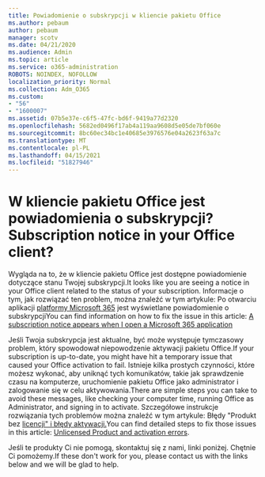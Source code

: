 ```yaml
---
title: Powiadomienie o subskrypcji w kliencie pakietu Office
ms.author: pebaum
author: pebaum
manager: scotv
ms.date: 04/21/2020
ms.audience: Admin
ms.topic: article
ms.service: o365-administration
ROBOTS: NOINDEX, NOFOLLOW
localization_priority: Normal
ms.collection: Adm_O365
ms.custom:
- "56"
- "1600007"
ms.assetid: 07b5e37e-c6f5-47fc-bd6f-9419a77d2320
ms.openlocfilehash: 5682ed0496f17ab4a119aa9608d5e05de7bf060e
ms.sourcegitcommit: 8bc60ec34bc1e40685e3976576e04a2623f63a7c
ms.translationtype: MT
ms.contentlocale: pl-PL
ms.lasthandoff: 04/15/2021
ms.locfileid: "51827946"
---
```

# <a name="subscription-notice-in-your-office-client"></a><span data-ttu-id="52855-102">W kliencie pakietu Office jest powiadomienia o subskrypcji?</span><span class="sxs-lookup"><span data-stu-id="52855-102">Subscription notice in your Office client?</span></span>

<span data-ttu-id="52855-103">Wygląda na to, że w kliencie pakietu Office jest dostępne powiadomienie dotyczące stanu Twojej subskrypcji.</span><span class="sxs-lookup"><span data-stu-id="52855-103">It looks like you are seeing a notice in your Office client related to the status of your subscription.</span></span> <span data-ttu-id="52855-104">Informacje o tym, jak rozwiązać ten problem, można znaleźć w tym artykule: Po otwarciu aplikacji [platformy Microsoft 365](https://support.office.com/article/A-subscription-notice-appears-when-I-open-an-Office-365-application-4cabe32c-f594-4c0e-9191-3d3ade10cceb.aspx) jest wyświetlane powiadomienie o subskrypcji</span><span class="sxs-lookup"><span data-stu-id="52855-104">You can find information on how to fix the issue in this article: [A subscription notice appears when I open a Microsoft 365 application](https://support.office.com/article/A-subscription-notice-appears-when-I-open-an-Office-365-application-4cabe32c-f594-4c0e-9191-3d3ade10cceb.aspx)</span></span>
  
<span data-ttu-id="52855-105">Jeśli Twoja subskrypcja jest aktualne, być może występuje tymczasowy problem, który spowodował niepowodzenie aktywacji pakietu Office.</span><span class="sxs-lookup"><span data-stu-id="52855-105">If your subscription is up-to-date, you might have hit a temporary issue that caused your Office activation to fail.</span></span> <span data-ttu-id="52855-106">Istnieje kilka prostych czynności, które możesz wykonać, aby uniknąć tych komunikatów, takie jak sprawdzenie czasu na komputerze, uruchomienie pakietu Office jako administrator i zalogowanie się w celu aktywowania.</span><span class="sxs-lookup"><span data-stu-id="52855-106">There are simple steps you can take to avoid these messages, like checking your computer time, running Office as Administrator, and signing in to activate.</span></span> <span data-ttu-id="52855-107">Szczegółowe instrukcje rozwiązania tych problemów można znaleźć w tym artykule: Błędy "Produkt bez [licencji" i błędy aktywacji.](https://support.office.com/article/Unlicensed-Product-and-activation-errors-in-Office-0d23d3c0-c19c-4b2f-9845-5344fedc4380.aspx)</span><span class="sxs-lookup"><span data-stu-id="52855-107">You can find detailed steps to fix those issues in this article: [Unlicensed Product and activation errors](https://support.office.com/article/Unlicensed-Product-and-activation-errors-in-Office-0d23d3c0-c19c-4b2f-9845-5344fedc4380.aspx).</span></span>
  
<span data-ttu-id="52855-108">Jeśli te produkty Ci nie pomogą, skontaktuj się z nami, linki poniżej. Chętnie Ci pomożemy.</span><span class="sxs-lookup"><span data-stu-id="52855-108">If these don't work for you, please contact us with the links below and we will be glad to help.</span></span>
